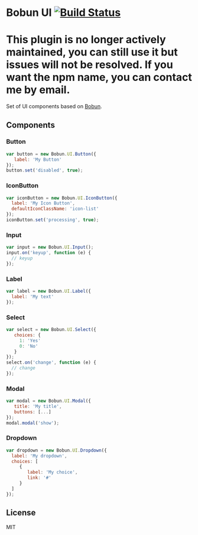 # Bobun UI [![Build Status](https://travis-ci.org/neoziro/bobun-ui.png?branch=master)](https://travis-ci.org/neoziro/bobun-ui)

# This plugin is no longer actively maintained, you can still use it but issues will not be resolved. If you want the npm name, you can contact me by email.

Set of UI components based on [Bobun](https://github.com/neoziro/bobun).

## Components

### Button

```js
var button = new Bobun.UI.Button({
   label: 'My Button'
});
button.set('disabled', true);
```

### IconButton

```js
var iconButton = new Bobun.UI.IconButton({
  label: 'My Icon Button',
  defaultIconClassName: 'icon-list'
});
iconButton.set('processing', true);
```

### Input

```js
var input = new Bobun.UI.Input();
input.on('keyup', function (e) {
  // keyup
});
```

### Label

```js
var label = new Bobun.UI.Label({
  label: 'My text'
});
```

### Select

```js
var select = new Bobun.UI.Select({
   choices: {
     1: 'Yes'
     0: 'No'
   }
});
select.on('change', function (e) {
  // change
});
```

### Modal

```js
var modal = new Bobun.UI.Modal({
   title: 'My title',
   buttons: [...]
});
modal.modal('show');
```

### Dropdown

```js
var dropdown = new Bobun.UI.Dropdown({
  label: 'My dropdown',
  choices: [
     {
        label: 'My choice',
        link: '#'
     }
  ]
});
```

## License

MIT
